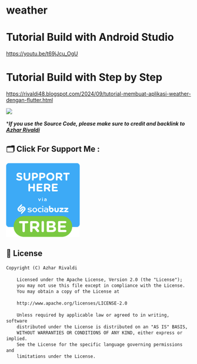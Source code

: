 # weather

# Tutorial Build with Android Studio
https://youtu.be/t69jJcu_OgU

# Tutorial Build with Step by Step
https://rivaldi48.blogspot.com/2024/09/tutorial-membuat-aplikasi-weather-dengan-flutter.html

<img src="https://blogger.googleusercontent.com/img/b/R29vZ2xl/AVvXsEijYRafzPd82eaTkAG-lOFCVrbZohFvflxwmIOzq9WEIjvXhhK1KCAF3Uu9_fKC9VxP5wZc6VegqHojtPxvw9qQHWImMsuVLa3VKMJ-5o3hccqm3u4unijlqNcba0-TZaddlMwXgMkSgRbmYCirZ8s0SWwIW23ml9O2UY2hJV247c05sHFFUtuOQIIBswvi/s1280/Tutorial%20Membuat%20Aplikasi%20Weather%20dengan%20Flutter.png" data-canonical-src="https://rivaldi48.blogspot.com/2024/09/tutorial-membuat-aplikasi-weather-dengan-flutter.html" style="max-width:100%;">

****If you use the Source Code, please make sure to credit and backlink to [Azhar Rivaldi](https://rivaldi48.blogspot.com/)***

## 🗂 Click For Support Me :
<a href="https://sociabuzz.com/azharrvldi_/donate"> 
<img src="https://github.com/AzharRivaldi/AzharRivaldi/blob/master/Support%20Here.png" width="200" height="200"></a>

## 📄 License

```
Copyright (C) Azhar Rivaldi

    Licensed under the Apache License, Version 2.0 (the "License");
    you may not use this file except in compliance with the License.
    You may obtain a copy of the License at

    http://www.apache.org/licenses/LICENSE-2.0

    Unless required by applicable law or agreed to in writing, software
    distributed under the License is distributed on an "AS IS" BASIS,
    WITHOUT WARRANTIES OR CONDITIONS OF ANY KIND, either express or implied.
    See the License for the specific language governing permissions and
    limitations under the License.

```

